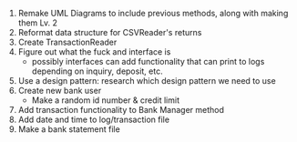 1. Remake UML Diagrams to include previous methods, along with making them Lv. 2
2. Reformat data structure for CSVReader's returns
3. Create TransactionReader
4. Figure out what the fuck and interface is
    * possibly interfaces can add functionality that can print to logs depending on inquiry, deposit, etc.
5. Use a design pattern: research which design pattern we need to use
6. Create new bank user
    * Make a random id number & credit limit
7. Add transaction functionality to Bank Manager method
8. Add date and time to log/transaction file
9. Make a bank statement file